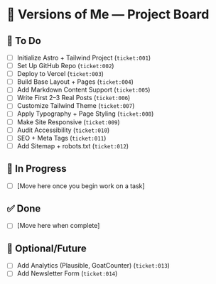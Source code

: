# 🧠 Versions of Me — Project Board

## 🚀 To Do
- [ ] Initialize Astro + Tailwind Project (`ticket:001`)
- [ ] Set Up GitHub Repo (`ticket:002`)
- [ ] Deploy to Vercel (`ticket:003`)
- [ ] Build Base Layout + Pages (`ticket:004`)
- [ ] Add Markdown Content Support (`ticket:005`)
- [ ] Write First 2–3 Real Posts (`ticket:006`)
- [ ] Customize Tailwind Theme (`ticket:007`)
- [ ] Apply Typography + Page Styling (`ticket:008`)
- [ ] Make Site Responsive (`ticket:009`)
- [ ] Audit Accessibility (`ticket:010`)
- [ ] SEO + Meta Tags (`ticket:011`)
- [ ] Add Sitemap + robots.txt (`ticket:012`)

## 🔄 In Progress
- [ ] [Move here once you begin work on a task]

## ✅ Done
- [ ] [Move here when complete]

## 🧪 Optional/Future
- [ ] Add Analytics (Plausible, GoatCounter) (`ticket:013`)
- [ ] Add Newsletter Form (`ticket:014`)
